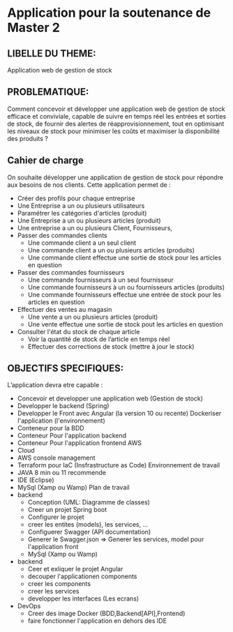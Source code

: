 # Application pour la soutenance de Master 2
## LIBELLE DU THEME:
Application web de gestion de stock
## PROBLEMATIQUE:
Comment concevoir et développer une application web de gestion de stock efficace et conviviale, capable de suivre en temps réel les entrées et sorties de stock, de fournir des alertes de réapprovisionnement, tout en optimisant les niveaux de stock pour minimiser les coûts et maximiser la disponibilité des produits ?
## Cahier de charge
On souhaite développer une application de gestion de stock pour répondre aux besoins de nos clients. Cette application permet de :
- Créer des profils pour chaque entreprise
- Une Entreprise a un ou plusieurs utilisateurs
- Paramétrer les catégories d'articles (produit)
- Une Entreprise a un ou plusieurs articles (produit)
- Une entreprise a un ou plusieurs Client, Fournisseurs,
- Passer des commandes clients
    - Une commande client a un seul client
    - Une commande client a un ou plusieurs articles (produits)
    - Une commande client effectue une sortie de stock pour les articles en question
- Passer des commandes fournisseurs
    - Une commande fournisseurs à un seul fournisseur
    - Une commande fournisseurs à un ou fournisseurs articles (produits)
    - Une commande fournisseurs effectue une entrée de stock pour les articles en question
- Effectuer des ventes au magasin
    - Une vente a un ou plusieurs articles (produit)
    - Une vente effectue une sortie de stock pout les articles en question
- Consulter l'état du stock de chaque article
    - Voir la quantité de stock de l’article en temps réel
    - Effectuer des corrections de stock (mettre à jour le stock)
## OBJECTIFS SPECIFIQUES:
L’application devra etre capable :
- Concevoir et developper une application web (Gestion de stock)
- Developper le backend (Spring)
- Developper le Front avec Angular (la version 10 ou recente)
Dockeriser l'application (l'environnement)
- Conteneur pour la BDD
- Conteneur Pour l'application backend
- Conteneur Pour l'application frontend	
AWS
- Cloud
- AWS console management
- Terraform pour IaC (Insfrastructure as Code)
Environnement de travail
- JAVA 8 min ou 11 recommende
- IDE (Eclipse)
- MySql (Xamp ou Wamp)
Plan de travail
- backend
  - Conception (UML: Diagramme de classes)
  - Creer un projet Spring boot
  - Configurer le projet
  - creer les entites (models), les services, ...
  - Configuerer Swagger (API documentation)
  - Generer le Swagger.json => Generer les services, model pour l'application front
  - MySql (Xamp ou Wamp)
- backend
  - Ceer et exliquer le projet Angular
  - decouper l'applicationen components
  - creer les components
  - creer les services
  - developper les interfaces (Les ecrans)
- DevOps
  - Creer des image Docker (BDD,Backend[API],Frontend)
  - faire fonctionner l'application en dehors des IDE
